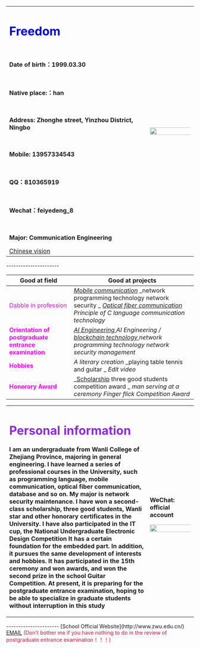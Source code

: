 <table border="0">
  <tr>
    <td width="75%">
      <h1><font color="#0000dd">Freedom</font><br /></h1>
      &nbsp; 
      <p><b>Date of birth：1999.03.30</b></p>
      &nbsp; 
      <p><b>Native place:：han</b></p>
      &nbsp; 
       <p><b>Address: Zhonghe street, Yinzhou District, Ningbo

</b></p>
      &nbsp; 
       <p><b>Mobile: 13957334543

</b></p>
      &nbsp; 
      <p><b>QQ：810365919</b></p>
      &nbsp; 
      <p><b>Wechat：feiyedeng_8</b></p>
      &nbsp; 
      <p><b>Major: Communication Engineering</b></p>
      [Chinese vision](https://evny.github.io/)
    </td>
    <td width="25%">
      <img src="/FYD.jpg" width="110%">      
    </td>
  </tr>
</table>
----------------------

| **Good at field**  | **Good at projects**
| ------------- |------------------ 
|  <font color="#FF00FF">Dabble in profession</font><br />|_[Mobile communication](https://baike.baidu.com/item/%E7%A7%BB%E5%8A%A8%E9%80%9A%E4%BF%A1/373026?fr=aladdin)_  _network programming technology network security _   _[Optical fiber communication](https://baike.baidu.com/item/%E5%85%89%E7%BA%A4%E9%80%9A%E4%BF%A1/80999)_   _Principle of C language_   _communication technology_         
| <font color="#FF00FF">**Orientation of postgraduate entrance examination**</font><br />| _[AI Engineering ](https://baike.baidu.com/item/%E4%BA%BA%E5%B7%A5%E6%99%BA%E8%83%BD/9180?fr=aladdin)_  _AI Engineering /[ blockchain technology ](https://baike.baidu.com/item/%E5%8C%BA%E5%9D%97%E9%93%BE%E6%8A%80%E6%9C%AF)_  _network programming technology network security management_   
| <font color="#FF00FF">**Hobbies**</font><br />   | _A literary creation_ _playing table tennis and guitar _ _Edit video_
| <font color="#FF00FF">**Honorary Award**</font><br />    | _[Scholarship](https://baike.baidu.com/item/%E5%A5%96%E5%AD%A6%E9%87%91) three good students competition award _ _man serving at a ceremony_   _Finger flick Competition Award_  


<table border="0">
  <tr>
    <td width="75%">
      <h1><font color="#8A2BE2">Personal information</font><br /></h1>
      <p><b>I am an undergraduate from Wanli College of Zhejiang Province, majoring in general engineering. I have learned a series of professional courses in the University, such as programming language, mobile communication, optical fiber communication, database and so on. My major is network security maintenance. I have won a second-class scholarship, three good students, Wanli star and other honorary certificates in the University. I have also participated in the IT cup, the National Undergraduate Electronic Design Competition It has a certain foundation for the embedded part. In addition, it pursues the same development of interests and hobbies. It has participated in the 15th ceremony and won awards, and won the second prize in the school Guitar Competition. At present, it is preparing for the postgraduate entrance examination, hoping to be able to specialize in graduate students without interruption in this study</b></p>
    </td>
    <td width="25%">
        <p><b>WeChat: official account</b></p>
      <img src="/gzh.jpg" width="110%">      
    </td>
  </tr>
</table>
----------------------
[School Official Website](http://www.zwu.edu.cn/)                    
<a href="mailto:810365919@qq.com">EMAIL</a>               <font color="#DC143C">(Don't bother me if you have nothing to do in the review of postgraduate entrance examination！！！)</font><br />



